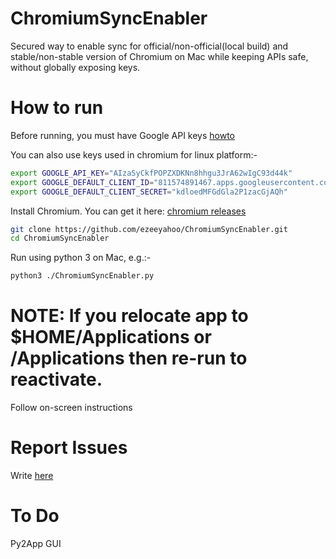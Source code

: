 # ChromiumSyncEnabler
Secured way to enable sync for official/non-official(local build) and stable/non-stable version of Chromium on Mac while keeping APIs safe, without globally exposing keys.

# How to run

Before running, you must have Google API keys [howto](https://www.chromium.org/developers/how-tos/api-keys/)

You can also use keys used in chromium for linux platform:-
```bash
export GOOGLE_API_KEY="AIzaSyCkfPOPZXDKNn8hhgu3JrA62wIgC93d44k"
export GOOGLE_DEFAULT_CLIENT_ID="811574891467.apps.googleusercontent.com"
export GOOGLE_DEFAULT_CLIENT_SECRET="kdloedMFGdGla2P1zacGjAQh"
```

Install Chromium. 
You can get it here: [chromium releases](https://chromium.woolyss.com/)

```bash
git clone https://github.com/ezeeyahoo/ChromiumSyncEnabler.git
cd ChromiumSyncEnabler
```

Run using python 3 on Mac, e.g.:-
```bash
python3 ./ChromiumSyncEnabler.py
```

# NOTE: If you relocate app to $HOME/Applications or /Applications then re-run to reactivate.

Follow on-screen instructions

# Report Issues
Write [here](https://github.com/ezeeyahoo/ChromiumSyncEnabler/issues)

# To Do
Py2App
GUI
